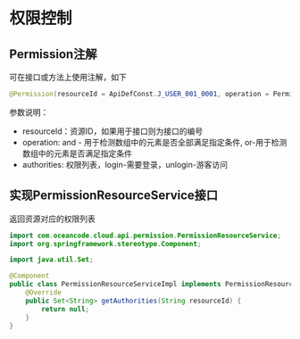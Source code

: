# 权限控制

## Permission注解
可在接口或方法上使用注解，如下
```java
@Permission(resourceId = ApiDefConst.J_USER_001_0001, operation = PermissionConst.OPERATION_OR, authorities = {"unlogin",})
```

参数说明：
- resourceId：资源ID，如果用于接口则为接口的编号
- operation: and - 用于检测数组中的元素是否全部满足指定条件, or-用于检测数组中的元素是否满足指定条件
- authorities: 权限列表，login-需要登录，unlogin-游客访问


## 实现PermissionResourceService接口
返回资源对应的权限列表

```java
import com.oceancode.cloud.api.permission.PermissionResourceService;
import org.springframework.stereotype.Component;

import java.util.Set;

@Component
public class PermissionResourceServiceImpl implements PermissionResourceService {
    @Override
    public Set<String> getAuthorities(String resourceId) {
        return null;
    }
}
```